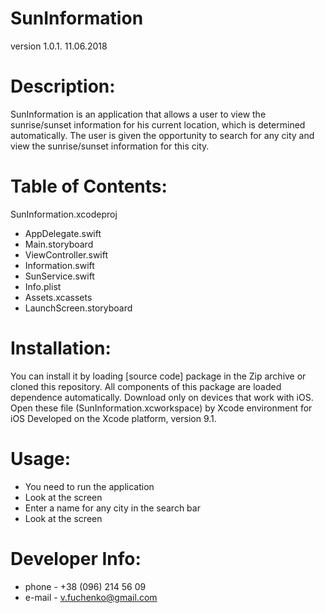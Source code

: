 # SunInformation
version 1.0.1. 11.06.2018

# Description:
SunInformation is an application that allows a user to view the sunrise/sunset information for his current location, which is determined automatically. The user is given the opportunity to search for any city and view the sunrise/sunset information for this city.

# Table of Contents:
SunInformation.xcodeproj
* AppDelegate.swift
* Main.storyboard
* ViewController.swift
* Information.swift
* SunService.swift
* Info.plist
* Assets.xcassets
* LaunchScreen.storyboard

# Installation:
You can install it by loading [source code] package in the Zip archive or cloned this repository. All components of this package are loaded dependence automatically. Download only on devices that work with iOS. Open these file (SunInformation.xcworkspace) by Xcode environment for iOS Developed on the Xcode platform, version 9.1.

# Usage:
* You need to run the application
* Look at the screen
* Enter a name for any city in the search bar 
* Look at the screen

# Developer Info:
* phone - +38 (096) 214 56 09
* e-mail - v.fuchenko@gmail.com

